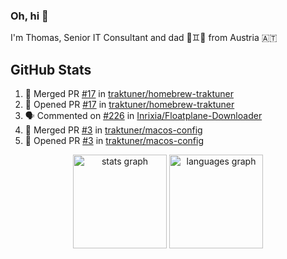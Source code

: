 ### Oh, hi 👋

I'm Thomas, Senior IT Consultant and dad 👶♊️👶 from Austria 🇦🇹

<!--
**traktuner/traktuner** is a ✨ _special_ ✨ repository because its `README.md` (this file) appears on your GitHub profile.

Here are some ideas to get you started:

- 🔭 I’m currently working on ...
- 🌱 I’m currently learning ...
- 👯 I’m looking to collaborate on ...
- 🤔 I’m looking for help with ...
- 💬 Ask me about ...
- 📫 How to reach me: ...
- 😄 Pronouns: ...
- ⚡ Fun fact: ...
-->

</div>

## GitHub Stats
<!--START_SECTION:activity-->
1. 🎉 Merged PR [#17](https://github.com/traktuner/homebrew-traktuner/pull/17) in [traktuner/homebrew-traktuner](https://github.com/traktuner/homebrew-traktuner)
2. 💪 Opened PR [#17](https://github.com/traktuner/homebrew-traktuner/pull/17) in [traktuner/homebrew-traktuner](https://github.com/traktuner/homebrew-traktuner)
3. 🗣 Commented on [#226](https://github.com/Inrixia/Floatplane-Downloader/issues/226#issuecomment-2955297290) in [Inrixia/Floatplane-Downloader](https://github.com/Inrixia/Floatplane-Downloader)
4. 🎉 Merged PR [#3](https://github.com/traktuner/macos-config/pull/3) in [traktuner/macos-config](https://github.com/traktuner/macos-config)
5. 💪 Opened PR [#3](https://github.com/traktuner/macos-config/pull/3) in [traktuner/macos-config](https://github.com/traktuner/macos-config)
<!--END_SECTION:activity-->

<div align="center">
  <img src="https://github-readme-stats.vercel.app/api?username=traktuner&hide_title=false&hide_rank=false&show_icons=true&include_all_commits=true&count_private=true&disable_animations=false&theme=dracula&locale=en&hide_border=false&order=1" height="150" alt="stats graph"  />
  <img src="https://github-readme-stats.vercel.app/api/top-langs?username=traktuner&locale=en&hide_title=false&layout=compact&card_width=320&langs_count=5&theme=dracula&hide_border=false&order=2" height="150" alt="languages graph"  />
</div>
